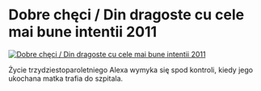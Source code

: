 Dobre chęci / Din dragoste cu cele mai bune intentii 2011 
=============
[![Dobre chęci / Din dragoste cu cele mai bune intentii 2011 ](http://vidos.pl/images/player.gif)](http://vidos.pl/dobre-checi-din-dragoste-cu-cele-mai-bune-intentii-2011)

 Życie trzydziestoparoletniego Alexa wymyka się spod kontroli, kiedy jego ukochana matka trafia do szpitala.
